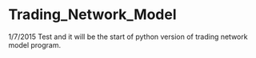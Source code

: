 # Trading_Network_Model
1/7/2015
Test and it will be the start of python version of trading network model program.

